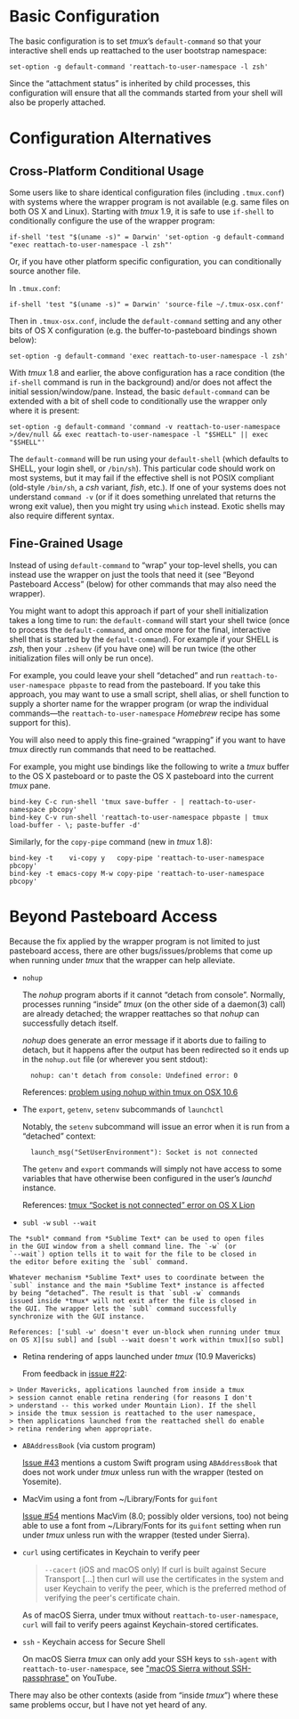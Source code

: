 # Basic Configuration

The basic configuration is to set *tmux*’s `default-command` so that
your interactive shell ends up reattached to the user bootstrap
namespace:

    set-option -g default-command 'reattach-to-user-namespace -l zsh'

Since the “attachment status” is inherited by child processes, this
configuration will ensure that all the commands started from your
shell will also be properly attached.

# Configuration Alternatives

## Cross-Platform Conditional Usage

Some users like to share identical configuration files (including
`.tmux.conf`) with systems where the wrapper program is not
available (e.g. same files on both OS X and Linux). Starting with
*tmux* 1.9, it is safe to use `if-shell` to conditionally configure
the use of the wrapper program:

    if-shell 'test "$(uname -s)" = Darwin' 'set-option -g default-command "exec reattach-to-user-namespace -l zsh"'

Or, if you have other platform specific configuration, you can
conditionally source another file.

In `.tmux.conf`:

    if-shell 'test "$(uname -s)" = Darwin' 'source-file ~/.tmux-osx.conf'

Then in `.tmux-osx.conf`, include the `default-command` setting and
any other bits of OS X configuration (e.g. the buffer-to-pasteboard
bindings shown below):

    set-option -g default-command 'exec reattach-to-user-namespace -l zsh'

With *tmux* 1.8 and earlier, the above configuration has a race
condition (the `if-shell` command is run in the background) and/or
does not affect the initial session/window/pane. Instead, the basic
`default-command` can be extended with a bit of shell code to
conditionally use the wrapper only where it is present:

    set-option -g default-command 'command -v reattach-to-user-namespace >/dev/null && exec reattach-to-user-namespace -l "$SHELL" || exec "$SHELL"'

The `default-command` will be run using your `default-shell` (which
defaults to SHELL, your login shell, or `/bin/sh`). This particular
code should work on most systems, but it may fail if the effective
shell is not POSIX compliant (old-style `/bin/sh`, a *csh* variant,
*fish*, etc.). If one of your systems does not understand `command
-v` (or if it does something unrelated that returns the wrong exit
value), then you might try using `which` instead. Exotic shells may
also require different syntax.

## Fine-Grained Usage

Instead of using `default-command` to “wrap” your top-level shells,
you can instead use the wrapper on just the tools that need it (see
“Beyond Pasteboard Access” (below) for other commands that may also
need the wrapper).

You might want to adopt this approach if part of your shell
initialization takes a long time to run: the `default-command` will
start your shell twice (once to process the `default-command`, and
once more for the final, interactive shell that is started by the
`default-command`). For example if your SHELL is *zsh*, then your
`.zshenv` (if you have one) will be run twice (the other
initialization files will only be run once).

For example, you could leave your shell “detached” and run
`reattach-to-user-namespace pbpaste` to read from the pasteboard. If
you take this approach, you may want to use a small script, shell
alias, or shell function to supply a shorter name for the wrapper
program (or wrap the individual commands—the
`reattach-to-user-namespace` *Homebrew* recipe has some support for
this).

You will also need to apply this fine-grained “wrapping” if you want
to have *tmux* directly run commands that need to be reattached.

For example, you might use bindings like the following to write
a *tmux* buffer to the OS X pasteboard or to paste the OS X
pasteboard into the current *tmux* pane.

    bind-key C-c run-shell 'tmux save-buffer - | reattach-to-user-namespace pbcopy'
    bind-key C-v run-shell 'reattach-to-user-namespace pbpaste | tmux load-buffer - \; paste-buffer -d'

Similarly, for the `copy-pipe` command (new in *tmux* 1.8):

    bind-key -t    vi-copy y   copy-pipe 'reattach-to-user-namespace pbcopy'
    bind-key -t emacs-copy M-w copy-pipe 'reattach-to-user-namespace pbcopy'



# Beyond Pasteboard Access

Because the fix applied by the wrapper program is not limited to
just pasteboard access, there are other bugs/issues/problems that
come up when running under *tmux* that the wrapper can help
alleviate.

* `nohup`

    The *nohup* program aborts if it cannot “detach from console”.
    Normally, processes running “inside” *tmux* (on the other side
    of a daemon(3) call) are already detached; the wrapper
    reattaches so that *nohup* can successfully detach itself.

    *nohup* does generate an error message if it aborts due to
    failing to detach, but it happens after the output has been
    redirected so it ends up in the `nohup.out` file (or wherever
    you sent stdout):

        nohup: can't detach from console: Undefined error: 0

    References: [problem using nohup within tmux on OSX 10.6][ml nohup]

[ml nohup]: http://thread.gmane.org/gmane.comp.terminal-emulators.tmux.user/4450

* The `export`, `getenv`, `setenv` subcommands of `launchctl`

    Notably, the `setenv` subcommand will issue an error when it is
    run from a “detached” context:

        launch_msg("SetUserEnvironment"): Socket is not connected

    The `getenv` and `export` commands will simply not have access
    to some variables that have otherwise been configured in the
    user’s *launchd* instance.

    References: [tmux “Socket is not connected” error on OS X Lion][so setenv]

[so setenv]: http://stackoverflow.com/q/10193561/193688

* `subl -w` `subl --wait`

[su subl]: http://superuser.com/q/522055/14827
[so subl]: http://stackoverflow.com/q/13917095/193688

    The *subl* command from *Sublime Text* can be used to open files
    in the GUI window from a shell command line. The `-w` (or
    `--wait`) option tells it to wait for the file to be closed in
    the editor before exiting the `subl` command.

    Whatever mechanism *Sublime Text* uses to coordinate between the
    `subl` instance and the main *Sublime Text* instance is affected
    by being “detached”. The result is that `subl -w` commands
    issued inside *tmux* will not exit after the file is closed in
    the GUI. The wrapper lets the `subl` command successfully
    synchronize with the GUI instance.

    References: ['subl -w' doesn't ever un-block when running under tmux on OS X][su subl] and [subl --wait doesn't work within tmux][so subl]

* Retina rendering of apps launched under *tmux* (10.9 Mavericks)

    From feedback in [issue #22][issue 22]:

[issue 22]: https://github.com/ChrisJohnsen/tmux-MacOSX-pasteboard/issues/22

    > Under Mavericks, applications launched from inside a tmux
    > session cannot enable retina rendering (for reasons I don't
    > understand -- this worked under Mountain Lion). If the shell
    > inside the tmux session is reattached to the user namespace,
    > then applications launched from the reattached shell do enable
    > retina rendering when appropriate.

* `ABAddressBook` (via custom program)

     [Issue #43][issue 43] mentions a custom Swift program using
     `ABAddressBook` that does not work under *tmux* unless run with
     the wrapper (tested on Yosemite).

[issue 43]: https://github.com/ChrisJohnsen/tmux-MacOSX-pasteboard/issues/43

* MacVim using a font from ~/Library/Fonts for `guifont`

    [Issue #54][issue 54] mentions MacVim (8.0; possibly older
    versions, too) not being able to use a font from ~/Library/Fonts
    for its `guifont` setting when run under *tmux* unless run with
    the wrapper (tested under Sierra).

[issue 54]: https://github.com/ChrisJohnsen/tmux-MacOSX-pasteboard/issues/54

* `curl` using certificates in Keychain to verify peer

    > `--cacert`
    > (iOS and macOS only) If curl is built against Secure Transport [...] then
    > curl will use the certificates in the system and user Keychain to verify
    > the peer, which is the preferred method of verifying the peer's
    > certificate chain.
    
    As of macOS Sierra, under tmux without `reattach-to-user-namespace`, `curl`
    will fail to verify peers against Keychain-stored certificates.

* `ssh` - Keychain access for Secure Shell

    On macOS Sierra *tmux* can only add your SSH keys to `ssh-agent`
    with `reattach-to-user-namespace`,
    see ["macOS Sierra without SSH-passphrase"](https://youtu.be/w5iZkhlg24M)
    on YouTube.

There may also be other contexts (aside from “inside *tmux*”) where
these same problems occur, but I have not yet heard of any.
